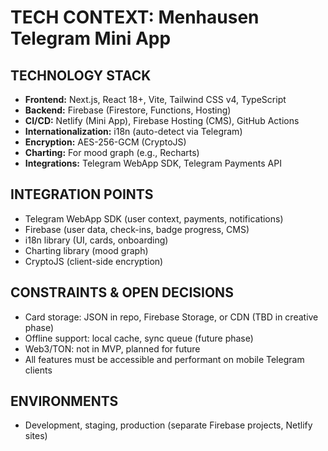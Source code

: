 # TECH CONTEXT: Menhausen Telegram Mini App

## TECHNOLOGY STACK
- **Frontend:** Next.js, React 18+, Vite, Tailwind CSS v4, TypeScript
- **Backend:** Firebase (Firestore, Functions, Hosting)
- **CI/CD:** Netlify (Mini App), Firebase Hosting (CMS), GitHub Actions
- **Internationalization:** i18n (auto-detect via Telegram)
- **Encryption:** AES-256-GCM (CryptoJS)
- **Charting:** For mood graph (e.g., Recharts)
- **Integrations:** Telegram WebApp SDK, Telegram Payments API

## INTEGRATION POINTS
- Telegram WebApp SDK (user context, payments, notifications)
- Firebase (user data, check-ins, badge progress, CMS)
- i18n library (UI, cards, onboarding)
- Charting library (mood graph)
- CryptoJS (client-side encryption)

## CONSTRAINTS & OPEN DECISIONS
- Card storage: JSON in repo, Firebase Storage, or CDN (TBD in creative phase)
- Offline support: local cache, sync queue (future phase)
- Web3/TON: not in MVP, planned for future
- All features must be accessible and performant on mobile Telegram clients

## ENVIRONMENTS
- Development, staging, production (separate Firebase projects, Netlify sites)
